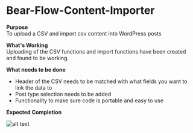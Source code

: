 # Bear-Flow-Content-Importer

__Purpose__  
To upload a CSV and import csv content into WordPress posts  

__What's Working__  
Uploading of the CSV functions and import functions have been created and found to be working.  

__What needs to be done__  
 - Header of the CSV needs to be matched with what fields you want to link the data to 
 - Post type selection needs to be added 
 - Functionality to make sure code is portable and easy to use

__Expected Completion__  

![alt text](https://media.giphy.com/media/HIFhP9cM6z8lJtoS3I/giphy.gif)